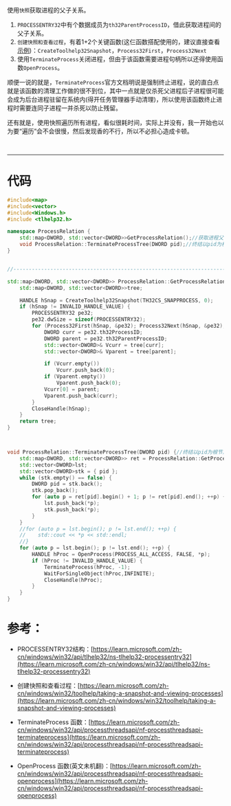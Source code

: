 
使用``快照``获取进程的父子关系。

1. ``PROCESSENTRY32``中有个数据成员为``th32ParentProcessID``，借此获取进程间的父子关系。
2. ``创建快照和查看过程``，有着1+2个关键函数(这仨函数搭配使用的，建议直接查看[示例](https://learn.microsoft.com/zh-cn/windows/win32/toolhelp/taking-a-snapshot-and-viewing-processes))：``CreateToolhelp32Snapshot``，``Process32First``，``Process32Next``
3. 使用``TerminateProcess``关闭进程，但由于该函数需要进程句柄所以还得使用函数``OpenProcess``。

顺便一说的就是，``TerminateProcess``官方文档明说是强制终止进程，说的直白点就是该函数的清理工作做的很不到位，其中一点就是仅杀死父进程后子进程很可能会成为后台进程驻留在系统内(得开任务管理器手动清理)，所以使用该函数终止进程时需要连同子进程一并杀死以防止残留。

还有就是，使用快照遍历所有进程，看似很耗时间，实际上并没有，我一开始也以为要“遍历”会不会很慢，然后发现香的不行，所以不必担心造成卡顿。


<br>

***
# 代码

```cpp
#include<map>
#include<vector>
#include<Windows.h>
#include <tlhelp32.h>

namespace ProcessRelation {
    std::map<DWORD, std::vector<DWORD>>GetProcessRelation();//获取进程父子关系。键值对含义为：pid:[P-pid,C-pid,C-pid,...]，(其中，P-Parent，C-Child)
    void ProcessRelation::TerminateProcessTree(DWORD pid);//终结以pid为根节点的进程树
}


//-----------------------------------------------------------------------------------------------------------------------------------------------------

std::map<DWORD, std::vector<DWORD>> ProcessRelation::GetProcessRelation() {//获取进程父子关系。键值对含义为：pid:[P-pid,C-pid,C-pid,...]，(其中，P-Parent，C-Child)
    std::map<DWORD, std::vector<DWORD>>tree;

    HANDLE hSnap = CreateToolhelp32Snapshot(TH32CS_SNAPPROCESS, 0);
    if (hSnap != INVALID_HANDLE_VALUE) {
        PROCESSENTRY32 pe32;
        pe32.dwSize = sizeof(PROCESSENTRY32);
        for (Process32First(hSnap, &pe32); Process32Next(hSnap, &pe32);) {
            DWORD curr = pe32.th32ProcessID;
            DWORD parent = pe32.th32ParentProcessID;
            std::vector<DWORD>& Vcurr = tree[curr];
            std::vector<DWORD>& Vparent = tree[parent];

            if (Vcurr.empty())
                Vcurr.push_back(0);
            if (Vparent.empty())
                Vparent.push_back(0);
            Vcurr[0] = parent;
            Vparent.push_back(curr);
        }
        CloseHandle(hSnap);
    }
    return tree;
}



void ProcessRelation::TerminateProcessTree(DWORD pid) {//终结以pid为根节点的进程树
    std::map<DWORD, std::vector<DWORD>> ret = ProcessRelation::GetProcessRelation();
    std::vector<DWORD>lst;
    std::vector<DWORD>stk = { pid };
    while (stk.empty() == false) {
        DWORD pid = stk.back();
        stk.pop_back();
        for (auto p = ret[pid].begin() + 1; p != ret[pid].end(); ++p) {
            lst.push_back(*p);
            stk.push_back(*p);
        }
    }
    //for (auto p = lst.begin(); p != lst.end(); ++p) {
    //    std::cout << *p << std::endl;
    //}
    for (auto p = lst.begin(); p != lst.end(); ++p) {
        HANDLE hProc = OpenProcess(PROCESS_ALL_ACCESS, FALSE, *p);
        if (hProc != INVALID_HANDLE_VALUE) {
            TerminateProcess(hProc, -1);
            WaitForSingleObject(hProc,INFINITE);
            CloseHandle(hProc);
        }
    }
}
```


# 参考：

- PROCESSENTRY32结构：[https://learn.microsoft.com/zh-cn/windows/win32/api/tlhelp32/ns-tlhelp32-processentry32](https://learn.microsoft.com/zh-cn/windows/win32/api/tlhelp32/ns-tlhelp32-processentry32)

- 创建快照和查看过程：[https://learn.microsoft.com/zh-cn/windows/win32/toolhelp/taking-a-snapshot-and-viewing-processes](https://learn.microsoft.com/zh-cn/windows/win32/toolhelp/taking-a-snapshot-and-viewing-processes)

- TerminateProcess 函数：[https://learn.microsoft.com/zh-cn/windows/win32/api/processthreadsapi/nf-processthreadsapi-terminateprocess](https://learn.microsoft.com/zh-cn/windows/win32/api/processthreadsapi/nf-processthreadsapi-terminateprocess)

- OpenProcess 函数(英文未机翻)：[https://learn.microsoft.com/zh-cn/windows/win32/api/processthreadsapi/nf-processthreadsapi-openprocess](https://learn.microsoft.com/zh-cn/windows/win32/api/processthreadsapi/nf-processthreadsapi-openprocess)

